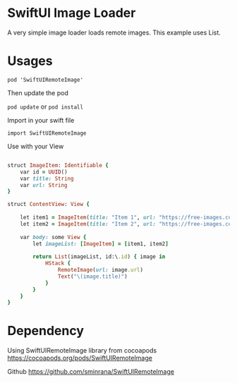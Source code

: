 # SwiftUI  Image Loader
A very simple image loader loads remote images. This example uses List.


# Usages

`pod 'SwiftUIRemoteImage'`

Then update the pod

`pod update` or `pod install`

Import in your swift file

`import SwiftUIRemoteImage`

Use with your View

```ruby

struct ImageItem: Identifiable {
    var id = UUID()
    var title: String
    var url: String
}

struct ContentView: View {
    
    let item1 = ImageItem(title: "Item 1", url: "https://free-images.com/lg/9e46/white_bengal_tiger_tiger_0.jpg")
    let item2 = ImageItem(title: "Item 2", url: "https://free-images.com/lg/ee7b/cow_animal_cow_head.jpg")
    
    var body: some View {
        let imageList: [ImageItem] = [item1, item2]
        
        return List(imageList, id:\.id) { image in
            HStack {
                RemoteImage(url: image.url)
                Text("\(image.title)")
            }
        }
    }
}
```

# Dependency
Using SwiftUIRemoteImage library from cocoapods  https://cocoapods.org/pods/SwiftUIRemoteImage


Github https://github.com/sminrana/SwiftUIRemoteImage